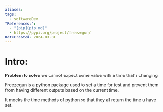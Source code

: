 ```yaml
---
aliases: 
tags:
  - softwareDev
"References:":
  - "[pip](pip.md)"
  - https://pypi.org/project/freezegun/
DateCreated: 2024-03-31
---
```

# Intro: 
**Problem to solve** we cannot expect some value with a time that's changing

Freezegun is a python package  used to set a time for test and prevent them from having different outputs based on the current time. 

It mocks the time methods of python so that they all return the time u have set.

